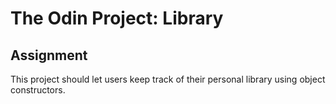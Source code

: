 # The Odin Project: Library

## Assignment
This project should let users keep track of their personal library using
object constructors.


